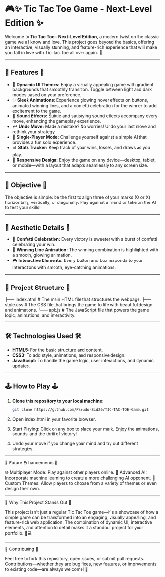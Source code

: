 # 🎮✨ Tic Tac Toe Game - Next-Level Edition ✨

Welcome to **Tic Tac Toe - Next-Level Edition**, a modern twist on the classic game we all know and love. This project goes beyond the basics, offering an interactive, visually stunning, and feature-rich experience that will make you fall in love with Tic Tac Toe all over again. 🎉

---

## 🚀 **Features** 🚀

- 🎨 **Dynamic UI Themes:** Enjoy a visually appealing game with gradient backgrounds that smoothly transition. Toggle between light and dark modes based on your preference.
- ✨ **Sleek Animations:** Experience glowing hover effects on buttons, animated winning lines, and a confetti celebration for the winner to add excitement to the game.
- 🎵 **Sound Effects:** Subtle and satisfying sound effects accompany every move, enhancing the gameplay experience.
- ↩️ **Undo Move:** Made a mistake? No worries! Undo your last move and rethink your strategy.
- 🤖 **Single-Player Mode:** Challenge yourself against a simple AI that provides a fun solo experience.
- 📊 **Stats Tracker:** Keep track of your wins, losses, and draws as you play.
- 📱 **Responsive Design:** Enjoy the game on any device—desktop, tablet, or mobile—with a layout that adapts seamlessly to any screen size.

---

## 🎯 **Objective** 🎯

The objective is simple: be the first to align three of your marks (O or X) horizontally, vertically, or diagonally. Play against a friend or take on the AI to test your skills!

---

## 🎨 **Aesthetic Details** 🎨

- 🎊 **Confetti Celebration:** Every victory is sweeter with a burst of confetti celebrating your win.
- 🌟 **Winning Line Animation:** The winning combination is highlighted with a smooth, glowing animation.
- 🎮 **Interactive Elements:** Every button and box responds to your interactions with smooth, eye-catching animations.

---

## 📂 **Project Structure** 📂


├── index.html # The main HTML file that structures the webpage. 
├── style.css # The CSS file that brings the game to life with beautiful design and animations. 
└── apk.js # The JavaScript file that powers the game logic, animations, and interactivity.



---

## 🛠️ **Technologies Used** 🛠️

- **HTML5:** For the basic structure and content.
- **CSS3:** To add style, animations, and responsive design.
- **JavaScript:** To handle the game logic, user interactions, and dynamic updates.

---

## 🕹️ **How to Play** 🕹️

1. **Clone this repository to your local machine**:
   ```bash
   git clone https://github.com/Pseudo-Sid26/TIC-TAC-TOE-Game.git

2.  Open index.html in your favorite browser.

3.  Start Playing: Click on any box to place your mark. Enjoy the animations, sounds, and the thrill of victory!
  
4.  Undo your move if you change your mind and try out different strategies.


---


🧠 Future Enhancements 🧠


🌐 Multiplayer Mode: Play against other players online.
🧠 Advanced AI: Incorporate machine learning to create a more challenging AI opponent.
🎨 Custom Themes: Allow players to choose from a variety of themes or even design their own.


---

🌟 Why This Project Stands Out 🌟


This project isn't just a regular Tic Tac Toe game—it's a showcase of how a simple game can be transformed into an engaging, visually appealing, and feature-rich web application. The combination of dynamic UI, interactive elements, and attention to detail makes it a standout project for your portfolio. 📁💻


---


🤝 Contributing 🤝


Feel free to fork this repository, open issues, or submit pull requests. Contributions—whether they are bug fixes, new features, or improvements to existing code—are always welcome! 💪









